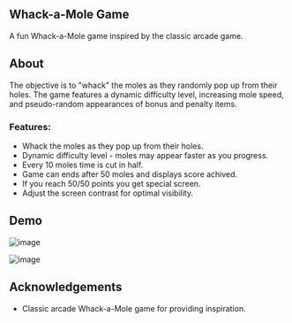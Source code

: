 ## Whack-a-Mole Game

A fun Whack-a-Mole game inspired by the classic arcade game.

## About
The objective is to "whack" the moles as they randomly pop up from their holes. The game features a dynamic difficulty level, increasing mole speed, and pseudo-random appearances of bonus and penalty items.

### Features:
* Whack the moles as they pop up from their holes.
* Dynamic difficulty level - moles may appear faster as you progress.
* Every 10 moles time is cut in half.
* Game can ends after 50 moles and displays score achived.
* If you reach 50/50 points you get special screen.
* Adjust the screen contrast for optimal visibility.

## Demo

![image](https://github.com/Doris0070/whack-a-mole/assets/119793367/c9ffd022-0717-4c86-b492-4496efea23e0)


![image](https://github.com/Doris0070/whack-a-mole/assets/119793367/7e5344bb-08f4-4b1e-8d48-74328c4ca4aa)


## Acknowledgements

- Classic arcade Whack-a-Mole game for providing inspiration.
  
